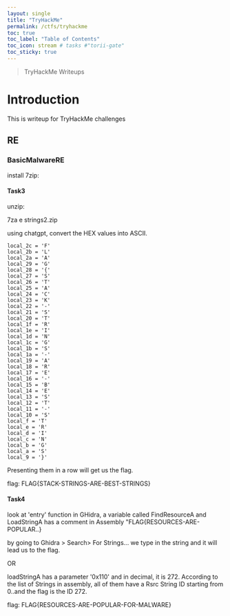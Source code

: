 ```yaml
---
layout: single
title: "TryHackMe"
permalink: /ctfs/tryhackme
toc: true
toc_label: "Table of Contents"
toc_icon: stream # tasks #"torii-gate"
toc_sticky: true
---
```


> TryHackMe Writeups

# Introduction

This is writeup for TryHackMe challenges

## RE

### BasicMalwareRE

install 7zip:

#### Task3

unzip:

7za e strings2.zip

using chatgpt, convert the HEX values into ASCII.
```
local_2c = 'F'
local_2b = 'L'
local_2a = 'A'
local_29 = 'G'
local_28 = '{'
local_27 = 'S'
local_26 = 'T'
local_25 = 'A'
local_24 = 'C'
local_23 = 'K'
local_22 = '-'
local_21 = 'S'
local_20 = 'T'
local_1f = 'R'
local_1e = 'I'
local_1d = 'N'
local_1c = 'G'
local_1b = 'S'
local_1a = '-'
local_19 = 'A'
local_18 = 'R'
local_17 = 'E'
local_16 = '-'
local_15 = 'B'
local_14 = 'E'
local_13 = 'S'
local_12 = 'T'
local_11 = '-'
local_10 = 'S'
local_f = 'T'
local_e = 'R'
local_d = 'I'
local_c = 'N'
local_b = 'G'
local_a = 'S'
local_9 = '}'
```

Presenting them in a row will get us the flag.

flag: FLAG{STACK-STRINGS-ARE-BEST-STRINGS}


#### Task4

look at 'entry' function in GHidra, a variable called FindResourceA and LoadStringA has a comment in Assembly "FLAG{RESOURCES-ARE-POPULAR..}

by going to Ghidra > Search> For Strings... we type in the string and it will lead us to the flag.

OR

loadStringA has a parameter '0x110' and in decimal, it is 272. According to the list of Strings in assembly, all of them have a Rsrc String ID starting from 0..and the flag is the ID 272.

flag: FLAG{RESOURCES-ARE-POPULAR-FOR-MALWARE}




